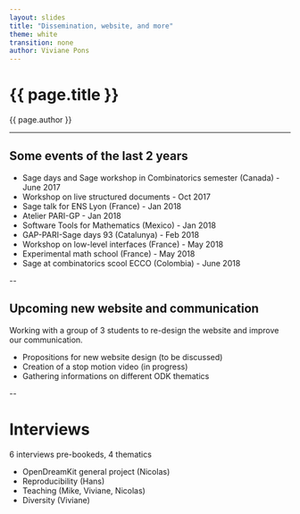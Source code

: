 ```yaml
---
layout: slides
title: "Dissemination, website, and more"
theme: white
transition: none
author: Viviane Pons
---
```


# {{ page.title }}

{{ page.author }}


---
## Some events of the last 2 years

- Sage days and Sage workshop in Combinatorics semester (Canada) - June 2017
- Workshop on live structured documents - Oct 2017
- Sage talk for ENS Lyon (France) - Jan 2018
- Atelier PARI-GP - Jan 2018
- Software Tools for Mathematics (Mexico) - Jan 2018
- GAP-PARI-Sage days 93 (Catalunya) - Feb 2018
- Workshop on low-level interfaces (France) - May 2018
- Experimental math school (France) - May 2018
- Sage at combinatorics scool ECCO (Colombia) - June 2018

--
## Upcoming new website and communication

Working with a group of 3 students to re-design the website and improve our communication.

- Propositions for new website design (to be discussed)
- Creation of a stop motion video (in progress)
- Gathering informations on different ODK thematics

--
# Interviews

6 interviews pre-bookeds, 4 thematics

- OpenDreamKit general project (Nicolas)
- Reproducibility (Hans)
- Teaching (Mike, Viviane, Nicolas)
- Diversity (Viviane)


